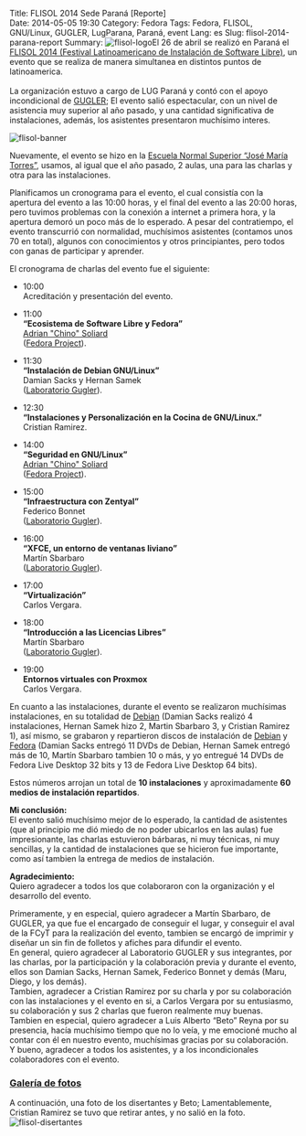 Title: FLISOL 2014 Sede Paraná [Reporte]  
Date: 2014-05-05 19:30
Category: Fedora
Tags: Fedora, FLISOL, GNU/Linux, GUGLER, LugParana, Paraná, event
Lang: es
Slug: flisol-2014-parana-report
Summary: <img alt="flisol-logo" src="/images/article/2014/05/flisol-logo.png" class="alignright">El 26 de abril se realizó en Paraná el [FLISOL 2014 (Festival Latinoamericano de Instalación de Software Libre)](http://www.flisol.info), un evento que se realiza de manera simultanea en distintos puntos de latinoamerica.</br></br>La organización estuvo a cargo de LUG Paraná y contó con el apoyo incondicional de [GUGLER](http://www.gugler.com.ar); El evento salió espectacular, con un nivel de asistencia muy superior al año pasado, y una cantidad significativa de instalaciones, además, los asistentes presentaron muchísimo interes.  

![flisol-banner](/images/article/2014/05/banner-flisol.png)


Nuevamente, el evento se hizo en la [Escuela Normal Superior “José María Torres”](http://www.escuelanormalparana.edu.ar/), usamos, al igual que el año pasado, 2 aulas, una para las charlas y otra para las instalaciones.  

Planificamos un cronograma para el evento, el cual consistía con la apertura del evento a las 10:00 horas, y el final del evento a las 20:00 horas, pero tuvimos problemas con la conexión a internet a primera hora, y la apertura demoró un poco más de lo esperado. A pesar del contratiempo, el evento transcurrió con normalidad, muchísimos asistentes (contamos unos 70 en total), algunos con conocimientos y otros principiantes, pero todos con ganas de participar y aprender.  

El cronograma de charlas del evento fue el siguiente: 
 
* 10:00  
  Acreditación y presentación del evento.  

* 11:00  
  **“Ecosistema de Software Libre y Fedora”**  
  [Adrian "Chino" Soliard](http://www.chinosoliard.com)  
  ([Fedora Project](http://www.fedoraproject.org)).  

* 11:30  
  **“Instalación de Debian GNU/Linux”**  
  Damian Sacks y Hernan Samek  
  ([Laboratorio Gugler](http://www.gugler.com.ar)).  

* 12:30  
  **“Instalaciones y Personalización en la Cocina de GNU/Linux.”**  
  Cristian Ramirez.  

* 14:00  
  **“Seguridad en GNU/Linux”**  
  [Adrian "Chino" Soliard](http://www.chinosoliard.com)  
  ([Fedora Project](http://www.fedoraproject.org)).  

* 15:00  
  **“Infraestructura con Zentyal”**  
  Federico Bonnet  
  ([Laboratorio Gugler](http://www.gugler.com.ar)).  

* 16:00  
  **“XFCE, un entorno de ventanas liviano”**  
  Martín Sbarbaro  
  ([Laboratorio Gugler](http://www.gugler.com.ar)).  

* 17:00  
  **“Virtualización”**  
  Carlos Vergara.  
* 18:00  
  **“Introducción a las Licencias Libres”**  
  Martín Sbarbaro  
  ([Laboratorio Gugler](http://www.gugler.com.ar)).  
* 19:00  
  **Entornos virtuales con Proxmox**  
  Carlos Vergara.  


En cuanto a las instalaciones, durante el evento se realizaron muchísimas instalaciones, en su totalidad de [Debian](http://www.debian.org/index.es.html) (Damian Sacks realizó 4 instalaciones, Hernan Samek hizo 2, Martin Sbarbaro 3, y Cristian Ramirez 1), así mismo, se grabaron y repartieron discos de instalación de [Debian](http://www.debian.org/index.es.html) y [Fedora](http://www.fedoraproject.org/es) (Damian Sacks entregó 11 DVDs de Debian, Hernan Samek entregó más de 10, Martín Sbarbaro tambien 10 o más, y yo entregué 14 DVDs de Fedora Live Desktop 32 bits y 13 de Fedora Live Desktop 64 bits).  

Estos números arrojan un total de **10 instalaciones** y aproximadamente **60 medios de instalación repartidos**.  

**Mi conclusión:**  
El evento salió muchísimo mejor de lo esperado, la cantidad de asistentes (que al principio me dió miedo de no poder ubicarlos en las aulas) fue impresionante, las charlas estuvieron bárbaras, ni muy técnicas, ni muy sencillas, y la cantidad de instalaciones que se hicieron fue importante, como así tambien la entrega de medios de instalación.  

**Agradecimiento:**  
Quiero agradecer a todos los que colaboraron con la organización y el desarrollo del evento.  

Primeramente, y en especial, quiero agradecer a Martín Sbarbaro, de GUGLER, ya que fue el encargado de conseguir el lugar, y conseguir el aval de la FCyT para la realización del evento, tambien se encargó de imprimir y diseñar un sin fin de folletos y afiches para difundir el evento.  
En general, quiero agradecer al Laboratorio GUGLER y sus integrantes, por las charlas, por la participación y la colaboración previa y durante el evento, ellos son Damian Sacks, Hernan Samek, Federico Bonnet y demás (Maru, Diego, y los demás).  
Tambien, agradecer a Cristian Ramirez por su charla y por su colaboración con las instalaciones y el evento en si, a Carlos Vergara por su entusiasmo, su colaboración y sus 2 charlas que fueron realmente muy buenas.  
Tambien en especial, quiero agradecer a Luis Alberto “Beto” Reyna por su presencia, hacía muchísimo tiempo que no lo veía, y me emocioné mucho al contar con él en nuestro evento, muchísimas gracias por su colaboración.  
Y bueno, agradecer a todos los asistentes, y a los incondicionales colaboradores con el evento.  
### <a href="/images/galleries/2014/FLISoL2014" target="_blank">Galería de fotos</a> ###

A continuación, una foto de los disertantes y Beto; Lamentablemente, Cristian Ramirez se tuvo que retirar antes, y no salió en la foto.
![flisol-disertantes](/images/article/2014/05/flisol-disertantes.jpg)

